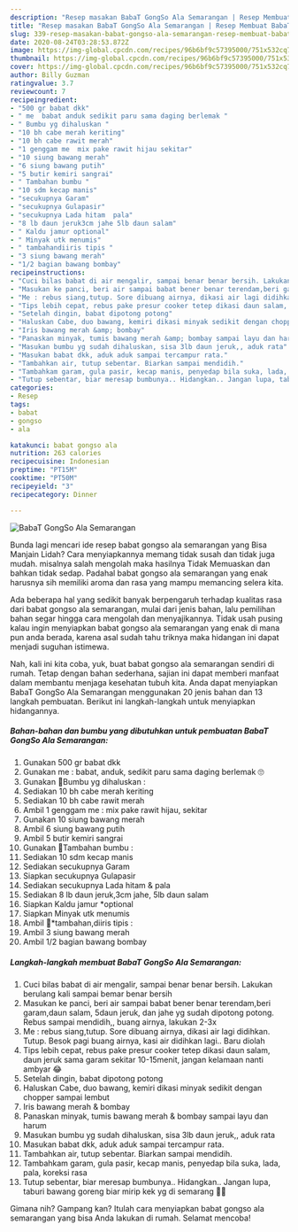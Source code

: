 ```yaml
---
description: "Resep masakan BabaT GongSo Ala Semarangan | Resep Membuat BabaT GongSo Ala Semarangan Yang Mudah Dan Praktis"
title: "Resep masakan BabaT GongSo Ala Semarangan | Resep Membuat BabaT GongSo Ala Semarangan Yang Mudah Dan Praktis"
slug: 339-resep-masakan-babat-gongso-ala-semarangan-resep-membuat-babat-gongso-ala-semarangan-yang-mudah-dan-praktis
date: 2020-08-24T03:28:53.872Z
image: https://img-global.cpcdn.com/recipes/96b6bf9c57395000/751x532cq70/babat-gongso-ala-semarangan-foto-resep-utama.jpg
thumbnail: https://img-global.cpcdn.com/recipes/96b6bf9c57395000/751x532cq70/babat-gongso-ala-semarangan-foto-resep-utama.jpg
cover: https://img-global.cpcdn.com/recipes/96b6bf9c57395000/751x532cq70/babat-gongso-ala-semarangan-foto-resep-utama.jpg
author: Billy Guzman
ratingvalue: 3.7
reviewcount: 7
recipeingredient:
- "500 gr babat dkk"
- " me  babat anduk sedikit paru sama daging berlemak "
- " Bumbu yg dihaluskan "
- "10 bh cabe merah keriting"
- "10 bh cabe rawit merah"
- "1 genggam me  mix pake rawit hijau sekitar"
- "10 siung bawang merah"
- "6 siung bawang putih"
- "5 butir kemiri sangrai"
- " Tambahan bumbu "
- "10 sdm kecap manis"
- "secukupnya Garam"
- "secukupnya Gulapasir"
- "secukupnya Lada hitam  pala"
- "8 lb daun jeruk3cm jahe 5lb daun salam"
- " Kaldu jamur optional"
- " Minyak utk menumis"
- " tambahandiiris tipis "
- "3 siung bawang merah"
- "1/2 bagian bawang bombay"
recipeinstructions:
- "Cuci bilas babat di air mengalir, sampai benar benar bersih. Lakukan berulang kali sampai bemar benar bersih"
- "Masukan ke panci, beri air sampai babat bener benar terendam,beri garam,daun salam, 5daun jeruk, dan jahe yg sudah dipotong potong. Rebus sampai mendidih,, buang airnya, lakukan 2-3x"
- "Me : rebus siang,tutup. Sore dibuang airnya, dikasi air lagi didihkan. Tutup. Besok pagi buang airnya, kasi air didihkan lagi.. Baru diolah"
- "Tips lebih cepat, rebus pake presur cooker tetep dikasi daun salam, daun jeruk sama garam sekitar 10-15menit, jangan kelamaan nanti ambyar 😂"
- "Setelah dingin, babat dipotong potong"
- "Haluskan Cabe, duo bawang, kemiri dikasi minyak sedikit dengan chopper sampai lembut"
- "Iris bawang merah &amp; bombay"
- "Panaskan minyak, tumis bawang merah &amp; bombay sampai layu dan harum"
- "Masukan bumbu yg sudah dihaluskan, sisa 3lb daun jeruk,, aduk rata"
- "Masukan babat dkk, aduk aduk sampai tercampur rata."
- "Tambahkan air, tutup sebentar. Biarkan sampai mendidih."
- "Tambahkam garam, gula pasir, kecap manis, penyedap bila suka, lada, pala, koreksi rasa"
- "Tutup sebentar, biar meresap bumbunya.. Hidangkan.. Jangan lupa, taburi bawang goreng biar mirip kek yg di semarang 🤣🤣"
categories:
- Resep
tags:
- babat
- gongso
- ala

katakunci: babat gongso ala 
nutrition: 263 calories
recipecuisine: Indonesian
preptime: "PT15M"
cooktime: "PT50M"
recipeyield: "3"
recipecategory: Dinner

---
```



![BabaT GongSo Ala Semarangan](https://img-global.cpcdn.com/recipes/96b6bf9c57395000/751x532cq70/babat-gongso-ala-semarangan-foto-resep-utama.jpg)

Bunda lagi mencari ide resep babat gongso ala semarangan yang Bisa Manjain Lidah? Cara menyiapkannya memang tidak susah dan tidak juga mudah. misalnya salah mengolah maka hasilnya Tidak Memuaskan dan bahkan tidak sedap. Padahal babat gongso ala semarangan yang enak harusnya sih memiliki aroma dan rasa yang mampu memancing selera kita.



Ada beberapa hal yang sedikit banyak berpengaruh terhadap kualitas rasa dari babat gongso ala semarangan, mulai dari jenis bahan, lalu pemilihan bahan segar hingga cara mengolah dan menyajikannya. Tidak usah pusing kalau ingin menyiapkan babat gongso ala semarangan yang enak di mana pun anda berada, karena asal sudah tahu triknya maka hidangan ini dapat menjadi suguhan istimewa.


Nah, kali ini kita coba, yuk, buat babat gongso ala semarangan sendiri di rumah. Tetap dengan bahan sederhana, sajian ini dapat memberi manfaat dalam membantu menjaga kesehatan tubuh kita. Anda dapat menyiapkan BabaT GongSo Ala Semarangan menggunakan 20 jenis bahan dan 13 langkah pembuatan. Berikut ini langkah-langkah untuk menyiapkan hidangannya.

<!--inarticleads1-->

##### Bahan-bahan dan bumbu yang dibutuhkan untuk pembuatan BabaT GongSo Ala Semarangan:

1. Gunakan 500 gr babat dkk
1. Gunakan  me : babat, anduk, sedikit paru sama daging berlemak 🙄
1. Gunakan  🐄Bumbu yg dihaluskan :
1. Sediakan 10 bh cabe merah keriting
1. Sediakan 10 bh cabe rawit merah
1. Ambil 1 genggam me : mix pake rawit hijau, sekitar
1. Gunakan 10 siung bawang merah
1. Ambil 6 siung bawang putih
1. Ambil 5 butir kemiri sangrai
1. Gunakan  🐄Tambahan bumbu :
1. Sediakan 10 sdm kecap manis
1. Sediakan secukupnya Garam
1. Siapkan secukupnya Gulapasir
1. Sediakan secukupnya Lada hitam &amp; pala
1. Sediakan 8 lb daun jeruk,3cm jahe, 5lb daun salam
1. Siapkan  Kaldu jamur *optional
1. Siapkan  Minyak utk menumis
1. Ambil  🐄*tambahan,diiris tipis :
1. Ambil 3 siung bawang merah
1. Ambil 1/2 bagian bawang bombay




<!--inarticleads2-->

##### Langkah-langkah membuat BabaT GongSo Ala Semarangan:

1. Cuci bilas babat di air mengalir, sampai benar benar bersih. Lakukan berulang kali sampai bemar benar bersih
1. Masukan ke panci, beri air sampai babat bener benar terendam,beri garam,daun salam, 5daun jeruk, dan jahe yg sudah dipotong potong. Rebus sampai mendidih,, buang airnya, lakukan 2-3x
1. Me : rebus siang,tutup. Sore dibuang airnya, dikasi air lagi didihkan. Tutup. Besok pagi buang airnya, kasi air didihkan lagi.. Baru diolah
1. Tips lebih cepat, rebus pake presur cooker tetep dikasi daun salam, daun jeruk sama garam sekitar 10-15menit, jangan kelamaan nanti ambyar 😂
1. Setelah dingin, babat dipotong potong
1. Haluskan Cabe, duo bawang, kemiri dikasi minyak sedikit dengan chopper sampai lembut
1. Iris bawang merah &amp; bombay
1. Panaskan minyak, tumis bawang merah &amp; bombay sampai layu dan harum
1. Masukan bumbu yg sudah dihaluskan, sisa 3lb daun jeruk,, aduk rata
1. Masukan babat dkk, aduk aduk sampai tercampur rata.
1. Tambahkan air, tutup sebentar. Biarkan sampai mendidih.
1. Tambahkam garam, gula pasir, kecap manis, penyedap bila suka, lada, pala, koreksi rasa
1. Tutup sebentar, biar meresap bumbunya.. Hidangkan.. Jangan lupa, taburi bawang goreng biar mirip kek yg di semarang 🤣🤣




Gimana nih? Gampang kan? Itulah cara menyiapkan babat gongso ala semarangan yang bisa Anda lakukan di rumah. Selamat mencoba!
